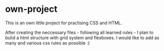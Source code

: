 # own-project
 This is an own little project for practising CSS and HTML.

 After creating the neccessary files - following all learned rules - I plan to bulid a html structure with grid system and flexboxes.
 I would like to add as many and various css rules as possible :)
